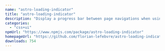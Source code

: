 ```yaml
---
name: "astro-loading-indicator"
title: "astro-loading-indicator"
description: "Display a progress bar between page navigations when using View Transitions"
categories:
  - "css+ui"
npmUrl: "https://www.npmjs.com/package/astro-loading-indicator"
homepageUrl: "https://github.com/florian-lefebvre/astro-loading-indicator"
downloads: 754
---
```

